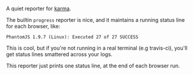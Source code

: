 A quiet reporter for [karma](http://karma-runner.github.io/).

The builtin `progress` reporter is nice, and it maintains a running
status line for each browser, like:

    PhantomJS 1.9.7 (Linux): Executed 27 of 27 SUCCESS

This is cool, but if you're not running in a real terminal (e.g
travis-ci), you'll get status lines smattered across your logs.

This reporter just prints one status line, at the end of each browser run.
